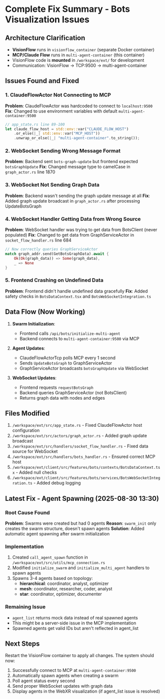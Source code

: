 # Complete Fix Summary - Bots Visualization Issues

## Architecture Clarification
- **VisionFlow** runs in `visionflow_container` (separate Docker container)
- **MCP/Claude Flow** runs in `multi-agent-container` (this container)
- VisionFlow code is **mounted** in `/workspace/ext/` for development
- Communication: VisionFlow → TCP:9500 → multi-agent-container

## Issues Found and Fixed

### 1. ClaudeFlowActor Not Connecting to MCP
**Problem**: ClaudeFlowActor was hardcoded to connect to `localhost:9500`
**Fix**: Changed to use environment variables with default `multi-agent-container:9500`
```rust
// app_state.rs line 89-100
let claude_flow_host = std::env::var("CLAUDE_FLOW_HOST")
    .or_else(|_| std::env::var("MCP_HOST"))
    .unwrap_or_else(|_| "multi-agent-container".to_string());
```

### 2. WebSocket Sending Wrong Message Format
**Problem**: Backend sent `bots-graph-update` but frontend expected `botsGraphUpdate`
**Fix**: Changed message type to camelCase in `graph_actor.rs` line 1870

### 3. WebSocket Not Sending Graph Data
**Problem**: Backend wasn't sending the graph update message at all
**Fix**: Added graph update broadcast in `graph_actor.rs` after processing UpdateBotsGraph

### 4. WebSocket Handler Getting Data from Wrong Source
**Problem**: WebSocket handler was trying to get data from BotsClient (never populated)
**Fix**: Changed to get data from GraphServiceActor in `socket_flow_handler.rs` line 684
```rust
// Now correctly queries GraphServiceActor
match graph_addr.send(GetBotsGraphData).await {
    Ok(Ok(graph_data)) => Some(graph_data),
    _ => None
}
```

### 5. Frontend Crashing on Undefined Data
**Problem**: Frontend didn't handle undefined data gracefully
**Fix**: Added safety checks in `BotsDataContext.tsx` and `BotsWebSocketIntegration.ts`

## Data Flow (Now Working)

1. **Swarm Initialization**: 
   - Frontend calls `/api/bots/initialize-multi-agent` 
   - Backend connects to `multi-agent-container:9500` via MCP

2. **Agent Updates**:
   - ClaudeFlowActorTcp polls MCP every 1 second
   - Sends `UpdateBotsGraph` to GraphServiceActor
   - GraphServiceActor broadcasts `botsGraphUpdate` via WebSocket

3. **WebSocket Updates**:
   - Frontend requests `requestBotsGraph`
   - Backend queries GraphServiceActor (not BotsClient)
   - Returns graph data with nodes and edges

## Files Modified

1. `/workspace/ext/src/app_state.rs` - Fixed ClaudeFlowActor host configuration
2. `/workspace/ext/src/actors/graph_actor.rs` - Added graph update broadcast
3. `/workspace/ext/src/handlers/socket_flow_handler.rs` - Fixed data source for WebSocket
4. `/workspace/ext/src/handlers/bots_handler.rs` - Ensured correct MCP host
5. `/workspace/ext/client/src/features/bots/contexts/BotsDataContext.tsx` - Added null checks
6. `/workspace/ext/client/src/features/bots/services/BotsWebSocketIntegration.ts` - Added debug logging

## Latest Fix - Agent Spawning (2025-08-30 13:30)

### Root Cause Found
**Problem**: Swarms were created but had 0 agents
**Reason**: `swarm_init` only creates the swarm structure, doesn't spawn agents
**Solution**: Added automatic agent spawning after swarm initialization

### Implementation
1. Created `call_agent_spawn` function in `/workspace/ext/src/utils/mcp_connection.rs`
2. Modified `initialize_swarm` and `initialize_multi_agent` handlers to spawn agents
3. Spawns 3-4 agents based on topology:
   - **hierarchical**: coordinator, analyst, optimizer
   - **mesh**: coordinator, researcher, coder, analyst  
   - **star**: coordinator, optimizer, documenter

### Remaining Issue
- `agent_list` returns mock data instead of real spawned agents
- This might be a server-side issue in the MCP implementation
- Spawned agents get valid IDs but aren't reflected in agent_list

## Next Steps

Restart the VisionFlow container to apply all changes. The system should now:
1. Successfully connect to MCP at `multi-agent-container:9500`
2. Automatically spawn agents when creating a swarm
3. Poll agent status every second
4. Send proper WebSocket updates with graph data
5. Display agents in the WebXR visualization (if agent_list issue is resolved)